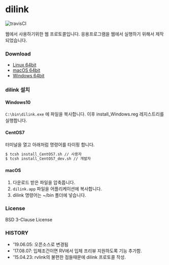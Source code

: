 # dilink

![travisCI](https://secure.travis-ci.org/digital-idea/dilink.png)

웹에서 사용하기위한 웹 프로토콜입니다.
응용프로그램을 웹에서 실행하기 위해서 제작되었습니다.

### Download
- [Linux 64bit](https://github.com/digital-idea/dilink/releases/download/v1.0.3/dilink_linux_x86-64.tgz)
- [macOS 64bit](https://github.com/digital-idea/dilink/releases/download/v1.0.3/dilink_darwin_x86-64.tgz)
- [Windows 64bit](https://github.com/digital-idea/dilink/releases/download/v1.0.3/dilink_windows_x86-64.zip)

### dilink 설치

#### Windows10

`C:\bin\dilink.exe` 에 파일을 복사합니다.
이후 install_Windows.reg 레지스트리를 실행합니다.

#### CentOS7
터미널을 열고 아래처럼 명령어를 타이핑 합니다.

```bash
$ tcsh install_CentOS7.sh // 사용자
$ tcsh install_CentOS7_dev.sh // 개발자
```

#### macOS
1. 다운로드 받은 파일을 압축풉니다.
1. `dilink.app` 파일을 어플리케이션에 복사합니다.
1. dilink 명령어는 ~/bin 폴더에 넣습니다.


### License
BSD 3-Clause License

### HISTORY
- '19.06.05: 오픈소스로 변경됨
- '17.08.07: 입체조건이면 RV에서 입체 프리뷰 지원하도록 기능 추가함.
- '15.04.23: rvlink의 불편한 점들때문에 dilink 프로토콜 작성.
